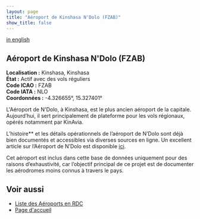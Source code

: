 ```yaml
---
layout: page
title: "Aéroport de Kinshasa N'Dolo (FZAB)"
show_title: false
---
```


[in english](../../airports/ndolofzab/ndolo.md)

## Aéroport de Kinshasa N'Dolo (FZAB)

**Localisation :** Kinshasa, Kinshasa  
**État :** Actif avec des vols réguliers  
**Code ICAO :** FZAB  
**Code IATA :** NLO  
**Coordonnées :** -4.326655°, 15.327401°  

L'Aéroport de N'Dolo, à Kinshasa, est le plus ancien aéroport de la capitale. Aujourd’hui, il sert principalement de plateforme pour les vols régionaux, opérés notamment par KinAvia.  

L’histoire** et les détails opérationnels de l’aéroport de N’Dolo sont déjà bien documentés et accessibles via diverses sources en ligne. Un excellent article sur l’Aéroport de N’Dolo est disponible [ici](https://kosubaawate.blogspot.com/2013/04/1925-ndolo-airport-first-flight-from.html).  

Cet aéroport est inclus dans cette base de données uniquement pour des raisons d’exhaustivité, car l’objectif principal de ce projet est de documenter les aérodromes moins connus à travers le pays.  

## Voir aussi  

- [Liste des Aéroports en RDC](../../list_fr.md)  
- [Page d'accueil](../../index_fr.md)  
